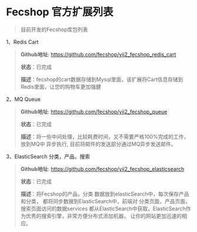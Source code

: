 Fecshop 官方扩展列表
==================


> 目前开发的Fecshop库包列表


1、Redis Cart


> **Github地址**: https://github.com/fecshop/yii2_fecshop_redis_cart 
> 
> **状态**：已完成
> 
> **描述**：fecshop的cart数据存储到Mysql里面，该扩展将Cart信息存储到Redis里面，让您的购物车更加强健
> 


2、MQ Queue


> **Github地址**: https://github.com/fecshop/yii2_fecshop_queue
> 
> **状态**：已完成
> 
> **描述**：将一些中间处理，比较耗费时间，又不需要严格100%完成的工作，放到MQ中
> 异步执行, 目前将邮件的发送部分通过MQ异步发送邮件。


3、ElasticSearch 分类，产品，搜索


> **Github地址**: https://github.com/fecshop/yii2_fecshop_elasticsearch
> 
> **状态**：已完成
> 
> **描述**：将Fecshop的产品，分类 数据放到elasticSearch中，每次保存产品和分类，
> 都将同步数据到ElasticSearch中，前端对 分类页面，产品页面，搜索页面访问的数据services
> 都从ElasticSearch中获取，ElasticSearch作为优秀的搜索引擎，非常方便分布式添加机器，
> 让你的网站更加迅速的相应。



